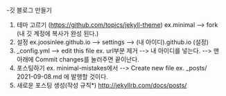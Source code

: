 -깃 블로그 만들기
1. 테마 고르기 (https://github.com/topics/jekyll-theme)
 ex.minimal --> fork (내 깃 계정에 복사가 완성 된다.)
2. 설정
 ex.joosinlee.github.io --> settings --> (내 아이디).github.io (설정)
3. _config.yml --> edit this file
 ex. url부분 제거 --> 내 아이디를 넣는다. --> 맨 아래에 Commit changes를 눌러주면 끝이난다.
4. 포스팅하기
 ex. minimal-mistakes에서 --> Create new file 
 ex. _posts/ 2021-09-08.md 에 발행할 것이다.
5. 새로운 포스팅 생성(작성 규칙*)
 http://jekyllrb.com/docs/posts/
